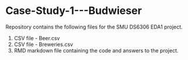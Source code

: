 # Case-Study-1---Budwieser  

Repository contains the following files for the SMU DS6306 EDA1 project.
1) CSV file - Beer.csv
2) CSV file - Breweries.csv
3) RMD markdown file containing the code and answers to the project.
